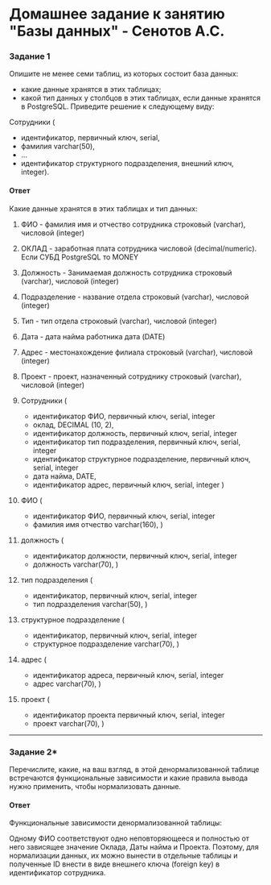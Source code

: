 # Домашнее задание к занятию "Базы данных" - Сенотов А.С.

### Задание 1

Опишите не менее семи таблиц, из которых состоит база данных:

* какие данные хранятся в этих таблицах;
* какой тип данных у столбцов в этих таблицах, если данные хранятся в PostgreSQL.
Приведите решение к следующему виду:

Сотрудники (

* идентификатор, первичный ключ, serial,
* фамилия varchar(50),
* ...
* идентификатор структурного подразделения, внешний ключ, integer).

#### Ответ

Какие данные хранятся в этих таблицах и тип данных:

1. ФИО - фамилия имя и отчество сотрудника          строковый (varchar), числовой (integer)
2. ОКЛАД - заработная плата сотрудника              числовой (decimal/numeric). Если СУБД PostgreSQL то MONEY
3. Должность - Занимаемая должность сотрудника      строковый (varchar), числовой (integer)
4. Подразделение - название отдела                  строковый (varchar), числовой (integer)
5. Тип - тип отдела                                 строковый (varchar), числовой (integer)
8. Дата - дата найма работника                      дата (DATE)
7. Адрес - местонахождение филиала                  строковый (varchar), числовой (integer)
8. Проект - проект, назначенный сотруднику          строковый (varchar), числовой (integer)

1. Сотрудники (
   * идентификатор ФИО, первичный ключ, serial, integer
   * оклад, DECIMAL (10, 2),
   * идентификатор должность, первичный ключ, serial, integer
   * идентификатор тип подразделения, первичный ключ, serial, integer
   * идентификатор структурное подразделение, первичный ключ, serial, integer 
   * дата найма, DATE,
   * идентификатор адрес, первичный ключ, serial, integer 
)
2. ФИО (
   * идентификатор ФИО, первичный ключ, serial, integer
   * фамилия имя отчество varchar(160),
)
3. должность (
   * идентификатор должности, первичный ключ, serial, integer 
   * должность varchar(70),
)
4. тип подразделения (
   * идентификатор, первичный ключ, serial, integer 
   * тип подразделения varchar(50),
)
5. структурное подразделение (
   * идентификатор, первичный ключ, serial, integer
   * структурное подразделение varchar(70),
)
6. адрес (
   * идентификатор адреса, первичный ключ, serial, integer 
   * адрес varchar(70),
)
7. проект (
   * идентификатор проекта первичный ключ, serial, integer
   * проект varchar(70),
)

---

### Задание 2*

Перечислите, какие, на ваш взгляд, в этой денормализованной таблице встречаются функциональные зависимости и какие правила вывода нужно применить, чтобы нормализовать данные.

#### Ответ

Функциональные зависимости денормализованной таблицы:

Одному ФИО соответствуют одно неповторяющееся и полностью от него зависящее значение Оклада, Даты найма и Проекта. Поэтому, для нормализации данных, их можно вынести в отдельные таблицы и полученные ID внести в виде внешнего ключа (foreign key) в идентификатор сотрудника.